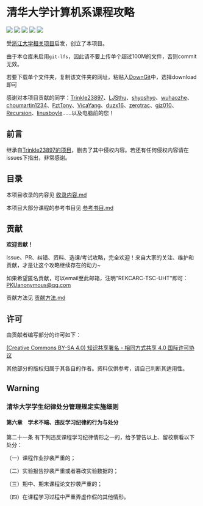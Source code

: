 # 清华大学计算机系课程攻略

[![](https://img.shields.io/github/watchers/PKUanonym/REKCARC-TSC-UHT.svg?style=flat)](https://github.com/PKUanonym/REKCARC-TSC-UHT/watchers)
[![](https://img.shields.io/github/stars/PKUanonym/REKCARC-TSC-UHT.svg?style=flat)](https://github.com/PKUanonym/REKCARC-TSC-UHT/stargazers)
[![](https://img.shields.io/github/forks/PKUanonym/REKCARC-TSC-UHT.svg?style=flat)](https://github.com/PKUanonym/REKCARC-TSC-UHT/network/members)
[![](https://img.shields.io/github/issues-pr-closed-raw/PKUanonym/REKCARC-TSC-UHT.svg?style=flat)](https://github.com/PKUanonym/REKCARC-TSC-UHT/issues)
![](https://img.shields.io/github/repo-size/PKUanonym/REKCARC-TSC-UHT.svg?style=flat)

受[浙江大学相关项目](https://github.com/QSCTech/zju-icicles)启发，创立了本项目。

由于本仓库未启用`git-lfs`，因此请不要上传单个超过100M的文件，否则commit无效。

若要下载单个文件夹，复制该文件夹的网址，粘贴入[DownGit](https://minhaskamal.github.io/DownGit/#/home)中，选择download即可

感谢对本项目贡献的同学：[Trinkle23897](https://github.com/trinkle23897)、[LJSthu](https://github.com/ljsthu)、[shyoshyo](https://github.com/shyoshyo)、[wuhaozhe](https://github.com/wuhaozhe)、[choumartin1234](https://github.com/choumartin1234)、[FztTony](https://github.com/FztTony/)、[VicaYang](https://github.com/VicaYang/)、[duzx16](https://github.com/duzx16/)、[zerotrac](https://github.com/zerotrac)、[gjz010](https://github.com/gjz010/)、[Recursion](https://github.com/RecursionSheep)、[linusboyle](https://github.com/linusboyle)……以及电脑前的您！

## 前言

继承自[Trinkle23897的项目](https://github.com/Trinkle23897/thu-cst-cracker)，删去了其中侵权内容。若还有任何侵权内容请在issues下指出，非常感谢。

## 目录

本项目收录的内容见 [收录内容.md](收录内容.md)

本项目大部分课程的参考书目见 [参考书目.md](参考书目.md)

## 贡献

**欢迎贡献！**

Issue、PR、纠错、资料、选课/考试攻略，完全欢迎！来自大家的关注、维护和贡献，才是让这个攻略继续存在的动力~

如果希望匿名贡献，可以email至此邮箱，注明"REKCARC-TSC-UHT"即可：PKUanonymous@qq.com

贡献方法见 [贡献方法.md](贡献方法.md)

## 许可

由贡献者编写部分的许可如下：

[(Creative Commons BY-SA 4.0) 知识共享署名 - 相同方式共享 4.0 国际许可协议](https://creativecommons.org/licenses/by-nc-sa/4.0/deed.zh)

其他部分的版权归属于其各自的作者。资料仅供参考，请自己判断其适用性。

## Warning

### 清华大学学生纪律处分管理规定实施细则

#### 第六章　学术不端、违反学习纪律的行为与处分

第二十一条 有下列违反课程学习纪律情形之一的，给予警告以上、留校察看以下处分：

（一）课程作业抄袭严重的；

（二）实验报告抄袭严重或者篡改实验数据的；

（三）期中、期末课程论文抄袭严重的；

（四）在课程学习过程中严重弄虚作假的其他情形。

